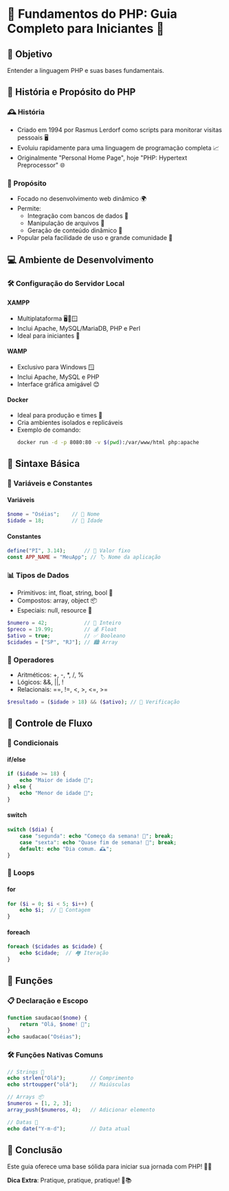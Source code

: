 # 🚀 Fundamentos do PHP: Guia Completo para Iniciantes 🐘

## 🎯 Objetivo
Entender a linguagem PHP e suas bases fundamentais.

## 📜 História e Propósito do PHP

### 🕰️ História
- Criado em 1994 por Rasmus Lerdorf como scripts para monitorar visitas pessoais 🖥️
- Evoluiu rapidamente para uma linguagem de programação completa 📈
- Originalmente "Personal Home Page", hoje "PHP: Hypertext Preprocessor" 🌐

### 🎨 Propósito
- Focado no desenvolvimento web dinâmico 🌍
- Permite:
  - Integração com bancos de dados 💾
  - Manipulação de arquivos 📂
  - Geração de conteúdo dinâmico 🔧
- Popular pela facilidade de uso e grande comunidade 👥

## 💻 Ambiente de Desenvolvimento

### 🛠️ Configuração do Servidor Local

#### XAMPP 
- Multiplataforma 🖥️🍎🪟
- Inclui Apache, MySQL/MariaDB, PHP e Perl
- Ideal para iniciantes 🚀

#### WAMP
- Exclusivo para Windows 🪟
- Inclui Apache, MySQL e PHP
- Interface gráfica amigável 😊

#### Docker 
- Ideal para produção e times 🐳
- Cria ambientes isolados e replicáveis
- Exemplo de comando:
  ```bash
  docker run -d -p 8080:80 -v $(pwd):/var/www/html php:apache
  ```

## 🧩 Sintaxe Básica

### 📝 Variáveis e Constantes

#### Variáveis 
```php
$nome = "Oséias";    // 👤 Nome
$idade = 18;         // 🎂 Idade
```

#### Constantes
```php
define("PI", 3.14);      // 🔢 Valor fixo
const APP_NAME = "MeuApp"; // 🏷️ Nome da aplicação
```

### 📊 Tipos de Dados
- Primitivos: int, float, string, bool 🔢
- Compostos: array, object 📦
- Especiais: null, resource 🌈

```php
$numero = 42;            // 🔢 Inteiro
$preco = 19.99;          // 💰 Float
$ativo = true;           // ✅ Booleano
$cidades = ["SP", "RJ"]; // 🏙️ Array
```

### 🧮 Operadores
- Aritméticos: +, -, *, /, % 
- Lógicos: &&, ||, !
- Relacionais: ==, !=, <, >, <=, >=

```php
$resultado = ($idade > 18) && ($ativo); // 🤔 Verificação
```

## 🔀 Controle de Fluxo

### 🚦 Condicionais

#### if/else
```php
if ($idade >= 18) {
    echo "Maior de idade 🎉";
} else {
    echo "Menor de idade 👶";
}
```

#### switch
```php
switch ($dia) {
    case "segunda": echo "Começo da semana! 📅"; break;
    case "sexta": echo "Quase fim de semana! 🎊"; break;
    default: echo "Dia comum. 🕰️";
}
```

### 🔁 Loops

#### for
```php
for ($i = 0; $i < 5; $i++) {
    echo $i;  // 🔢 Contagem
}
```

#### foreach
```php
foreach ($cidades as $cidade) {
    echo $cidade;  // 🏘️ Iteração
}
```

## 🔧 Funções

### 📋 Declaração e Escopo
```php
function saudacao($nome) {
    return "Olá, $nome! 👋";
}
echo saudacao("Oséias");
```

### 🛠️ Funções Nativas Comuns
```php
// Strings 📝
echo strlen("Olá");        // Comprimento
echo strtoupper("olá");    // Maiúsculas

// Arrays 📦
$numeros = [1, 2, 3];
array_push($numeros, 4);   // Adicionar elemento

// Datas 📅
echo date("Y-m-d");        // Data atual
```

## 🎉 Conclusão
Este guia oferece uma base sólida para iniciar sua jornada com PHP! 🚀🐘

**Dica Extra**: Pratique, pratique, pratique! 💪📚
